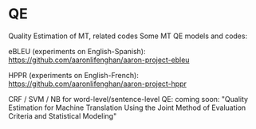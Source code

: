 # QE
Quality Estimation of MT, related codes
Some MT QE models and codes:

eBLEU (experiments on English-Spanish):
https://github.com/aaronlifenghan/aaron-project-ebleu

HPPR (experiments on English-French):
https://github.com/aaronlifenghan/aaron-project-hppr


CRF / SVM / NB for word-level/sentence-level QE:
coming soon: "Quality Estimation for Machine Translation Using the Joint Method of Evaluation Criteria and Statistical Modeling"

